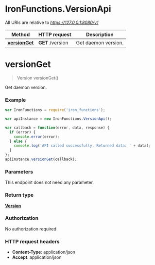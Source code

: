 # IronFunctions.VersionApi

All URIs are relative to *https://127.0.0.1:8080/v1*

Method | HTTP request | Description
------------- | ------------- | -------------
[**versionGet**](VersionApi.md#versionGet) | **GET** /version | Get daemon version.


<a name="versionGet"></a>
# **versionGet**
> Version versionGet()

Get daemon version.

### Example
```javascript
var IronFunctions = require('iron_functions');

var apiInstance = new IronFunctions.VersionApi();

var callback = function(error, data, response) {
  if (error) {
    console.error(error);
  } else {
    console.log('API called successfully. Returned data: ' + data);
  }
};
apiInstance.versionGet(callback);
```

### Parameters
This endpoint does not need any parameter.

### Return type

[**Version**](Version.md)

### Authorization

No authorization required

### HTTP request headers

 - **Content-Type**: application/json
 - **Accept**: application/json

